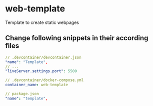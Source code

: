 # web-template
Template to create static webpages

## Change following snippets in their according files

```yaml
// .devcontainer/devcontainer.json
"name": "Template",
// ...
"liveServer.settings.port": 5500

// .devcontainer/docker-compose.yml
container_name: web-template

// package.json
"name": "template",
```